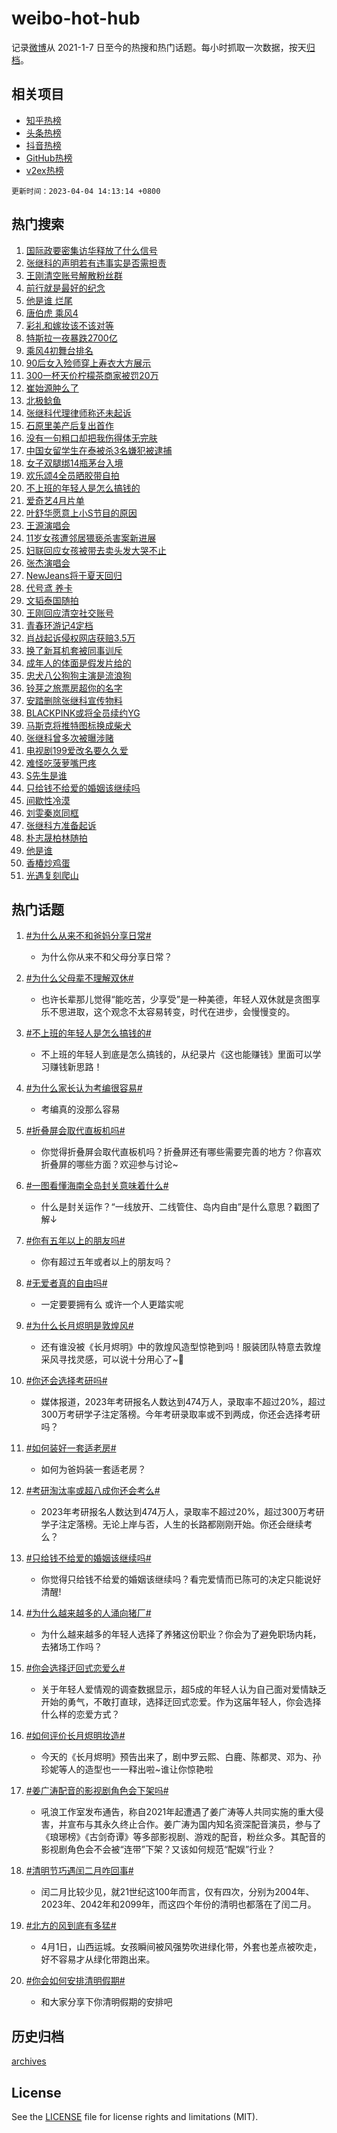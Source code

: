 # weibo-hot-hub

记录[微博](https://www.weibo.com)从 2021-1-7 日至今的热搜和热门话题。每小时抓取一次数据，按天[归档](archives)。

## 相关项目

- [知乎热榜](https://github.com/lonnyzhang423/zhihu-hot-hub)
- [头条热榜](https://github.com/lonnyzhang423/toutiao-hot-hub)
- [抖音热榜](https://github.com/lonnyzhang423/douyin-hot-hub)
- [GitHub热榜](https://github.com/lonnyzhang423/github-hot-hub)
- [v2ex热榜](https://github.com/lonnyzhang423/v2ex-hot-hub)


`更新时间：2023-04-04 14:13:14 +0800`

## 热门搜索

1. [国际政要密集访华释放了什么信号](https://m.weibo.cn/search?containerid=100103type%3D1%26t%3D10%26q%3D%23%E5%9B%BD%E9%99%85%E6%94%BF%E8%A6%81%E5%AF%86%E9%9B%86%E8%AE%BF%E5%8D%8E%E9%87%8A%E6%94%BE%E4%BA%86%E4%BB%80%E4%B9%88%E4%BF%A1%E5%8F%B7%23&stream_entry_id=51&isnewpage=1&extparam=seat%3D1%26cate%3D10103%26stream_entry_id%3D51%26dgr%3D0%26filter_type%3Drealtimehot%26c_type%3D51%26pos%3D0%26display_time%3D1680588792%26pre_seqid%3D168058879238402032226&luicode=10000011&lfid=106003type%253D25%2526t%253D3%2526disable_hot%253D1%2526filter_type%253Drealtimehot)
1. [张继科的声明若有违事实是否需担责](https://m.weibo.cn/search?containerid=100103type%3D1%26t%3D10%26q%3D%23%E5%BC%A0%E7%BB%A7%E7%A7%91%E7%9A%84%E5%A3%B0%E6%98%8E%E8%8B%A5%E6%9C%89%E8%BF%9D%E4%BA%8B%E5%AE%9E%E6%98%AF%E5%90%A6%E9%9C%80%E6%8B%85%E8%B4%A3%23&stream_entry_id=31&isnewpage=1&extparam=seat%3D1%26lcate%3D5001%26flag%3D2%26filter_type%3Drealtimehot%26q%3D%2523%25E5%25BC%25A0%25E7%25BB%25A7%25E7%25A7%2591%25E7%259A%2584%25E5%25A3%25B0%25E6%2598%258E%25E8%258B%25A5%25E6%259C%2589%25E8%25BF%259D%25E4%25BA%258B%25E5%25AE%259E%25E6%2598%25AF%25E5%2590%25A6%25E9%259C%2580%25E6%258B%2585%25E8%25B4%25A3%2523%26stream_entry_id%3D31%26dgr%3D0%26band_rank%3D1%26cate%3D5001%26c_type%3D31%26realpos%3D1%26pos%3D0%26display_time%3D1680588792%26pre_seqid%3D168058879238402032226&luicode=10000011&lfid=106003type%253D25%2526t%253D3%2526disable_hot%253D1%2526filter_type%253Drealtimehot)
1. [王刚清空账号解散粉丝群](https://m.weibo.cn/search?containerid=100103type%3D1%26t%3D10%26q%3D%23%E7%8E%8B%E5%88%9A%E6%B8%85%E7%A9%BA%E8%B4%A6%E5%8F%B7%E8%A7%A3%E6%95%A3%E7%B2%89%E4%B8%9D%E7%BE%A4%23&stream_entry_id=31&isnewpage=1&extparam=seat%3D1%26lcate%3D5001%26flag%3D2%26filter_type%3Drealtimehot%26q%3D%2523%25E7%258E%258B%25E5%2588%259A%25E6%25B8%2585%25E7%25A9%25BA%25E8%25B4%25A6%25E5%258F%25B7%25E8%25A7%25A3%25E6%2595%25A3%25E7%25B2%2589%25E4%25B8%259D%25E7%25BE%25A4%2523%26stream_entry_id%3D31%26dgr%3D0%26band_rank%3D2%26cate%3D5001%26c_type%3D31%26realpos%3D2%26pos%3D1%26display_time%3D1680588792%26pre_seqid%3D168058879238402032226&luicode=10000011&lfid=106003type%253D25%2526t%253D3%2526disable_hot%253D1%2526filter_type%253Drealtimehot)
1. [前行就是最好的纪念](https://m.weibo.cn/search?containerid=100103type%3D1%26t%3D10%26q%3D%23%E5%89%8D%E8%A1%8C%E5%B0%B1%E6%98%AF%E6%9C%80%E5%A5%BD%E7%9A%84%E7%BA%AA%E5%BF%B5%23&stream_entry_id=31&isnewpage=1&extparam=seat%3D1%26lcate%3D5001%26flag%3D0%26filter_type%3Drealtimehot%26q%3D%2523%25E5%2589%258D%25E8%25A1%258C%25E5%25B0%25B1%25E6%2598%25AF%25E6%259C%2580%25E5%25A5%25BD%25E7%259A%2584%25E7%25BA%25AA%25E5%25BF%25B5%2523%26stream_entry_id%3D31%26dgr%3D0%26band_rank%3D3%26cate%3D5001%26c_type%3D31%26realpos%3D3%26pos%3D2%26display_time%3D1680588792%26pre_seqid%3D168058879238402032226&luicode=10000011&lfid=106003type%253D25%2526t%253D3%2526disable_hot%253D1%2526filter_type%253Drealtimehot)
1. [他是谁 烂尾](https://m.weibo.cn/search?containerid=100103type%3D1%26t%3D10%26q%3D%E4%BB%96%E6%98%AF%E8%B0%81+%E7%83%82%E5%B0%BE&stream_entry_id=31&isnewpage=1&extparam=seat%3D1%26lcate%3D5001%26flag%3D2%26filter_type%3Drealtimehot%26q%3D%25E4%25BB%2596%25E6%2598%25AF%25E8%25B0%2581%2520%25E7%2583%2582%25E5%25B0%25BE%26stream_entry_id%3D31%26dgr%3D0%26band_rank%3D4%26cate%3D5001%26c_type%3D31%26realpos%3D4%26pos%3D3%26display_time%3D1680588792%26pre_seqid%3D168058879238402032226&luicode=10000011&lfid=106003type%253D25%2526t%253D3%2526disable_hot%253D1%2526filter_type%253Drealtimehot)
1. [唐伯虎 乘风4](https://m.weibo.cn/search?containerid=100103type%3D1%26t%3D10%26q%3D%E5%94%90%E4%BC%AF%E8%99%8E+%E4%B9%98%E9%A3%8E4&stream_entry_id=31&isnewpage=1&extparam=seat%3D1%26lcate%3D5001%26flag%3D1%26filter_type%3Drealtimehot%26q%3D%25E5%2594%2590%25E4%25BC%25AF%25E8%2599%258E%2520%25E4%25B9%2598%25E9%25A3%258E4%26stream_entry_id%3D31%26dgr%3D0%26band_rank%3D5%26cate%3D5001%26c_type%3D31%26realpos%3D5%26pos%3D4%26display_time%3D1680588792%26pre_seqid%3D168058879238402032226&luicode=10000011&lfid=106003type%253D25%2526t%253D3%2526disable_hot%253D1%2526filter_type%253Drealtimehot)
1. [彩礼和嫁妆该不该对等](https://m.weibo.cn/search?containerid=100103type%3D1%26t%3D10%26q%3D%23%E5%BD%A9%E7%A4%BC%E5%92%8C%E5%AB%81%E5%A6%86%E8%AF%A5%E4%B8%8D%E8%AF%A5%E5%AF%B9%E7%AD%89%23&stream_entry_id=31&isnewpage=1&extparam=seat%3D1%26lcate%3D5001%26flag%3D1%26filter_type%3Drealtimehot%26q%3D%2523%25E5%25BD%25A9%25E7%25A4%25BC%25E5%2592%258C%25E5%25AB%2581%25E5%25A6%2586%25E8%25AF%25A5%25E4%25B8%258D%25E8%25AF%25A5%25E5%25AF%25B9%25E7%25AD%2589%2523%26stream_entry_id%3D31%26dgr%3D0%26band_rank%3D6%26cate%3D5001%26c_type%3D31%26realpos%3D6%26pos%3D5%26display_time%3D1680588792%26pre_seqid%3D168058879238402032226&luicode=10000011&lfid=106003type%253D25%2526t%253D3%2526disable_hot%253D1%2526filter_type%253Drealtimehot)
1. [特斯拉一夜暴跌2700亿](https://m.weibo.cn/search?containerid=100103type%3D1%26t%3D10%26q%3D%23%E7%89%B9%E6%96%AF%E6%8B%89%E4%B8%80%E5%A4%9C%E6%9A%B4%E8%B7%8C2700%E4%BA%BF%23&stream_entry_id=31&isnewpage=1&extparam=seat%3D1%26lcate%3D5001%26flag%3D2%26filter_type%3Drealtimehot%26q%3D%2523%25E7%2589%25B9%25E6%2596%25AF%25E6%258B%2589%25E4%25B8%2580%25E5%25A4%259C%25E6%259A%25B4%25E8%25B7%258C2700%25E4%25BA%25BF%2523%26stream_entry_id%3D31%26dgr%3D0%26band_rank%3D7%26cate%3D5001%26c_type%3D31%26realpos%3D7%26pos%3D6%26display_time%3D1680588792%26pre_seqid%3D168058879238402032226&luicode=10000011&lfid=106003type%253D25%2526t%253D3%2526disable_hot%253D1%2526filter_type%253Drealtimehot)
1. [乘风4初舞台排名](https://m.weibo.cn/search?containerid=100103type%3D1%26t%3D10%26q%3D%E4%B9%98%E9%A3%8E4%E5%88%9D%E8%88%9E%E5%8F%B0%E6%8E%92%E5%90%8D&stream_entry_id=31&isnewpage=1&extparam=seat%3D1%26lcate%3D5001%26flag%3D0%26filter_type%3Drealtimehot%26q%3D%25E4%25B9%2598%25E9%25A3%258E4%25E5%2588%259D%25E8%2588%259E%25E5%258F%25B0%25E6%258E%2592%25E5%2590%258D%26stream_entry_id%3D31%26dgr%3D0%26band_rank%3D8%26cate%3D5001%26c_type%3D31%26realpos%3D8%26pos%3D7%26display_time%3D1680588792%26pre_seqid%3D168058879238402032226&luicode=10000011&lfid=106003type%253D25%2526t%253D3%2526disable_hot%253D1%2526filter_type%253Drealtimehot)
1. [90后女入殓师穿上寿衣大方展示](https://m.weibo.cn/search?containerid=100103type%3D1%26t%3D10%26q%3D%2390%E5%90%8E%E5%A5%B3%E5%85%A5%E6%AE%93%E5%B8%88%E7%A9%BF%E4%B8%8A%E5%AF%BF%E8%A1%A3%E5%A4%A7%E6%96%B9%E5%B1%95%E7%A4%BA%23&stream_entry_id=31&isnewpage=1&extparam=seat%3D1%26lcate%3D5001%26flag%3D0%26filter_type%3Drealtimehot%26q%3D%252390%25E5%2590%258E%25E5%25A5%25B3%25E5%2585%25A5%25E6%25AE%2593%25E5%25B8%2588%25E7%25A9%25BF%25E4%25B8%258A%25E5%25AF%25BF%25E8%25A1%25A3%25E5%25A4%25A7%25E6%2596%25B9%25E5%25B1%2595%25E7%25A4%25BA%2523%26stream_entry_id%3D31%26dgr%3D0%26band_rank%3D9%26cate%3D5001%26c_type%3D31%26realpos%3D9%26pos%3D8%26display_time%3D1680588792%26pre_seqid%3D168058879238402032226&luicode=10000011&lfid=106003type%253D25%2526t%253D3%2526disable_hot%253D1%2526filter_type%253Drealtimehot)
1. [300一杯天价柠檬茶商家被罚20万](https://m.weibo.cn/search?containerid=100103type%3D1%26t%3D10%26q%3D%23300%E4%B8%80%E6%9D%AF%E5%A4%A9%E4%BB%B7%E6%9F%A0%E6%AA%AC%E8%8C%B6%E5%95%86%E5%AE%B6%E8%A2%AB%E7%BD%9A20%E4%B8%87%23&stream_entry_id=31&isnewpage=1&extparam=seat%3D1%26lcate%3D5001%26flag%3D1%26filter_type%3Drealtimehot%26q%3D%2523300%25E4%25B8%2580%25E6%259D%25AF%25E5%25A4%25A9%25E4%25BB%25B7%25E6%259F%25A0%25E6%25AA%25AC%25E8%258C%25B6%25E5%2595%2586%25E5%25AE%25B6%25E8%25A2%25AB%25E7%25BD%259A20%25E4%25B8%2587%2523%26stream_entry_id%3D31%26dgr%3D0%26band_rank%3D10%26cate%3D5001%26c_type%3D31%26realpos%3D10%26pos%3D9%26display_time%3D1680588792%26pre_seqid%3D168058879238402032226&luicode=10000011&lfid=106003type%253D25%2526t%253D3%2526disable_hot%253D1%2526filter_type%253Drealtimehot)
1. [崔始源肿么了](https://m.weibo.cn/search?containerid=100103type%3D1%26t%3D10%26q%3D%23%E5%B4%94%E5%A7%8B%E6%BA%90%E8%82%BF%E4%B9%88%E4%BA%86%23&stream_entry_id=31&isnewpage=1&extparam=seat%3D1%26lcate%3D5001%26flag%3D1%26filter_type%3Drealtimehot%26q%3D%2523%25E5%25B4%2594%25E5%25A7%258B%25E6%25BA%2590%25E8%2582%25BF%25E4%25B9%2588%25E4%25BA%2586%2523%26stream_entry_id%3D31%26dgr%3D0%26band_rank%3D11%26cate%3D5001%26c_type%3D31%26realpos%3D11%26pos%3D10%26display_time%3D1680588792%26pre_seqid%3D168058879238402032226&luicode=10000011&lfid=106003type%253D25%2526t%253D3%2526disable_hot%253D1%2526filter_type%253Drealtimehot)
1. [北极鲶鱼](https://m.weibo.cn/search?containerid=100103type%3D1%26t%3D10%26q%3D%E5%8C%97%E6%9E%81%E9%B2%B6%E9%B1%BC&stream_entry_id=31&isnewpage=1&extparam=seat%3D1%26lcate%3D5001%26flag%3D1%26filter_type%3Drealtimehot%26q%3D%25E5%258C%2597%25E6%259E%2581%25E9%25B2%25B6%25E9%25B1%25BC%26stream_entry_id%3D31%26dgr%3D0%26band_rank%3D12%26cate%3D5001%26c_type%3D31%26realpos%3D12%26pos%3D11%26display_time%3D1680588792%26pre_seqid%3D168058879238402032226&luicode=10000011&lfid=106003type%253D25%2526t%253D3%2526disable_hot%253D1%2526filter_type%253Drealtimehot)
1. [张继科代理律师称还未起诉](https://m.weibo.cn/search?containerid=100103type%3D1%26t%3D10%26q%3D%23%E5%BC%A0%E7%BB%A7%E7%A7%91%E4%BB%A3%E7%90%86%E5%BE%8B%E5%B8%88%E7%A7%B0%E8%BF%98%E6%9C%AA%E8%B5%B7%E8%AF%89%23&stream_entry_id=31&isnewpage=1&extparam=seat%3D1%26lcate%3D5001%26flag%3D1%26filter_type%3Drealtimehot%26q%3D%2523%25E5%25BC%25A0%25E7%25BB%25A7%25E7%25A7%2591%25E4%25BB%25A3%25E7%2590%2586%25E5%25BE%258B%25E5%25B8%2588%25E7%25A7%25B0%25E8%25BF%2598%25E6%259C%25AA%25E8%25B5%25B7%25E8%25AF%2589%2523%26stream_entry_id%3D31%26dgr%3D0%26band_rank%3D13%26cate%3D5001%26c_type%3D31%26realpos%3D13%26pos%3D12%26display_time%3D1680588792%26pre_seqid%3D168058879238402032226&luicode=10000011&lfid=106003type%253D25%2526t%253D3%2526disable_hot%253D1%2526filter_type%253Drealtimehot)
1. [石原里美产后复出首作](https://m.weibo.cn/search?containerid=100103type%3D1%26t%3D10%26q%3D%23%E7%9F%B3%E5%8E%9F%E9%87%8C%E7%BE%8E%E4%BA%A7%E5%90%8E%E5%A4%8D%E5%87%BA%E9%A6%96%E4%BD%9C%23&stream_entry_id=31&isnewpage=1&extparam=seat%3D1%26lcate%3D5001%26flag%3D1%26filter_type%3Drealtimehot%26q%3D%2523%25E7%259F%25B3%25E5%258E%259F%25E9%2587%258C%25E7%25BE%258E%25E4%25BA%25A7%25E5%2590%258E%25E5%25A4%258D%25E5%2587%25BA%25E9%25A6%2596%25E4%25BD%259C%2523%26stream_entry_id%3D31%26dgr%3D0%26band_rank%3D14%26cate%3D5001%26c_type%3D31%26realpos%3D14%26pos%3D13%26display_time%3D1680588792%26pre_seqid%3D168058879238402032226&luicode=10000011&lfid=106003type%253D25%2526t%253D3%2526disable_hot%253D1%2526filter_type%253Drealtimehot)
1. [没有一句粗口却把我伤得体无完肤](https://m.weibo.cn/search?containerid=100103type%3D1%26t%3D10%26q%3D%23%E6%B2%A1%E6%9C%89%E4%B8%80%E5%8F%A5%E7%B2%97%E5%8F%A3%E5%8D%B4%E6%8A%8A%E6%88%91%E4%BC%A4%E5%BE%97%E4%BD%93%E6%97%A0%E5%AE%8C%E8%82%A4%23&stream_entry_id=31&isnewpage=1&extparam=seat%3D1%26lcate%3D5001%26flag%3D1%26filter_type%3Drealtimehot%26q%3D%2523%25E6%25B2%25A1%25E6%259C%2589%25E4%25B8%2580%25E5%258F%25A5%25E7%25B2%2597%25E5%258F%25A3%25E5%258D%25B4%25E6%258A%258A%25E6%2588%2591%25E4%25BC%25A4%25E5%25BE%2597%25E4%25BD%2593%25E6%2597%25A0%25E5%25AE%258C%25E8%2582%25A4%2523%26stream_entry_id%3D31%26dgr%3D0%26band_rank%3D15%26cate%3D5001%26c_type%3D31%26realpos%3D15%26pos%3D14%26display_time%3D1680588792%26pre_seqid%3D168058879238402032226&luicode=10000011&lfid=106003type%253D25%2526t%253D3%2526disable_hot%253D1%2526filter_type%253Drealtimehot)
1. [中国女留学生在泰被杀3名嫌犯被逮捕](https://m.weibo.cn/search?containerid=100103type%3D1%26t%3D10%26q%3D%23%E4%B8%AD%E5%9B%BD%E5%A5%B3%E7%95%99%E5%AD%A6%E7%94%9F%E5%9C%A8%E6%B3%B0%E8%A2%AB%E6%9D%803%E5%90%8D%E5%AB%8C%E7%8A%AF%E8%A2%AB%E9%80%AE%E6%8D%95%23&stream_entry_id=31&isnewpage=1&extparam=seat%3D1%26lcate%3D5001%26flag%3D1%26filter_type%3Drealtimehot%26q%3D%2523%25E4%25B8%25AD%25E5%259B%25BD%25E5%25A5%25B3%25E7%2595%2599%25E5%25AD%25A6%25E7%2594%259F%25E5%259C%25A8%25E6%25B3%25B0%25E8%25A2%25AB%25E6%259D%25803%25E5%2590%258D%25E5%25AB%258C%25E7%258A%25AF%25E8%25A2%25AB%25E9%2580%25AE%25E6%258D%2595%2523%26stream_entry_id%3D31%26dgr%3D0%26band_rank%3D16%26cate%3D5001%26c_type%3D31%26realpos%3D16%26pos%3D15%26display_time%3D1680588792%26pre_seqid%3D168058879238402032226&luicode=10000011&lfid=106003type%253D25%2526t%253D3%2526disable_hot%253D1%2526filter_type%253Drealtimehot)
1. [女子双腿绑14瓶茅台入境](https://m.weibo.cn/search?containerid=100103type%3D1%26t%3D10%26q%3D%23%E5%A5%B3%E5%AD%90%E5%8F%8C%E8%85%BF%E7%BB%9114%E7%93%B6%E8%8C%85%E5%8F%B0%E5%85%A5%E5%A2%83%23&stream_entry_id=31&isnewpage=1&extparam=seat%3D1%26lcate%3D5001%26flag%3D2%26filter_type%3Drealtimehot%26q%3D%2523%25E5%25A5%25B3%25E5%25AD%2590%25E5%258F%258C%25E8%2585%25BF%25E7%25BB%259114%25E7%2593%25B6%25E8%258C%2585%25E5%258F%25B0%25E5%2585%25A5%25E5%25A2%2583%2523%26stream_entry_id%3D31%26dgr%3D0%26band_rank%3D17%26cate%3D5001%26c_type%3D31%26realpos%3D17%26pos%3D16%26display_time%3D1680588792%26pre_seqid%3D168058879238402032226&luicode=10000011&lfid=106003type%253D25%2526t%253D3%2526disable_hot%253D1%2526filter_type%253Drealtimehot)
1. [欢乐颂4全员晒胶带自拍](https://m.weibo.cn/search?containerid=100103type%3D1%26t%3D10%26q%3D%23%E6%AC%A2%E4%B9%90%E9%A2%824%E5%85%A8%E5%91%98%E6%99%92%E8%83%B6%E5%B8%A6%E8%87%AA%E6%8B%8D%23&stream_entry_id=31&isnewpage=1&extparam=seat%3D1%26lcate%3D5001%26flag%3D1%26filter_type%3Drealtimehot%26q%3D%2523%25E6%25AC%25A2%25E4%25B9%2590%25E9%25A2%25824%25E5%2585%25A8%25E5%2591%2598%25E6%2599%2592%25E8%2583%25B6%25E5%25B8%25A6%25E8%2587%25AA%25E6%258B%258D%2523%26stream_entry_id%3D31%26dgr%3D0%26band_rank%3D18%26cate%3D5001%26c_type%3D31%26realpos%3D18%26pos%3D17%26display_time%3D1680588792%26pre_seqid%3D168058879238402032226&luicode=10000011&lfid=106003type%253D25%2526t%253D3%2526disable_hot%253D1%2526filter_type%253Drealtimehot)
1. [不上班的年轻人是怎么搞钱的](https://m.weibo.cn/search?containerid=100103type%3D1%26t%3D10%26q%3D%23%E4%B8%8D%E4%B8%8A%E7%8F%AD%E7%9A%84%E5%B9%B4%E8%BD%BB%E4%BA%BA%E6%98%AF%E6%80%8E%E4%B9%88%E6%90%9E%E9%92%B1%E7%9A%84%23&stream_entry_id=31&isnewpage=1&extparam=seat%3D1%26lcate%3D5001%26flag%3D0%26filter_type%3Drealtimehot%26q%3D%2523%25E4%25B8%258D%25E4%25B8%258A%25E7%258F%25AD%25E7%259A%2584%25E5%25B9%25B4%25E8%25BD%25BB%25E4%25BA%25BA%25E6%2598%25AF%25E6%2580%258E%25E4%25B9%2588%25E6%2590%259E%25E9%2592%25B1%25E7%259A%2584%2523%26stream_entry_id%3D31%26dgr%3D0%26band_rank%3D19%26cate%3D5001%26c_type%3D31%26realpos%3D19%26pos%3D18%26display_time%3D1680588792%26pre_seqid%3D168058879238402032226&luicode=10000011&lfid=106003type%253D25%2526t%253D3%2526disable_hot%253D1%2526filter_type%253Drealtimehot)
1. [爱奇艺4月片单](https://m.weibo.cn/search?containerid=100103type%3D1%26t%3D10%26q%3D%23%E7%88%B1%E5%A5%87%E8%89%BA4%E6%9C%88%E7%89%87%E5%8D%95%23&stream_entry_id=31&isnewpage=1&extparam=seat%3D1%26lcate%3D5001%26flag%3D1%26filter_type%3Drealtimehot%26q%3D%2523%25E7%2588%25B1%25E5%25A5%2587%25E8%2589%25BA4%25E6%259C%2588%25E7%2589%2587%25E5%258D%2595%2523%26stream_entry_id%3D31%26dgr%3D0%26band_rank%3D20%26cate%3D5001%26c_type%3D31%26realpos%3D20%26pos%3D19%26display_time%3D1680588792%26pre_seqid%3D168058879238402032226&luicode=10000011&lfid=106003type%253D25%2526t%253D3%2526disable_hot%253D1%2526filter_type%253Drealtimehot)
1. [叶舒华愿意上小S节目的原因](https://m.weibo.cn/search?containerid=100103type%3D1%26t%3D10%26q%3D%23%E5%8F%B6%E8%88%92%E5%8D%8E%E6%84%BF%E6%84%8F%E4%B8%8A%E5%B0%8FS%E8%8A%82%E7%9B%AE%E7%9A%84%E5%8E%9F%E5%9B%A0%23&stream_entry_id=31&isnewpage=1&extparam=seat%3D1%26lcate%3D5001%26flag%3D1%26filter_type%3Drealtimehot%26q%3D%2523%25E5%258F%25B6%25E8%2588%2592%25E5%258D%258E%25E6%2584%25BF%25E6%2584%258F%25E4%25B8%258A%25E5%25B0%258FS%25E8%258A%2582%25E7%259B%25AE%25E7%259A%2584%25E5%258E%259F%25E5%259B%25A0%2523%26stream_entry_id%3D31%26dgr%3D0%26band_rank%3D21%26cate%3D5001%26c_type%3D31%26realpos%3D21%26pos%3D20%26display_time%3D1680588792%26pre_seqid%3D168058879238402032226&luicode=10000011&lfid=106003type%253D25%2526t%253D3%2526disable_hot%253D1%2526filter_type%253Drealtimehot)
1. [王源演唱会](https://m.weibo.cn/search?containerid=100103type%3D1%26t%3D10%26q%3D%E7%8E%8B%E6%BA%90%E6%BC%94%E5%94%B1%E4%BC%9A&stream_entry_id=31&isnewpage=1&extparam=seat%3D1%26lcate%3D5001%26flag%3D1%26filter_type%3Drealtimehot%26q%3D%25E7%258E%258B%25E6%25BA%2590%25E6%25BC%2594%25E5%2594%25B1%25E4%25BC%259A%26stream_entry_id%3D31%26dgr%3D0%26band_rank%3D22%26cate%3D5001%26c_type%3D31%26realpos%3D22%26pos%3D21%26display_time%3D1680588792%26pre_seqid%3D168058879238402032226&luicode=10000011&lfid=106003type%253D25%2526t%253D3%2526disable_hot%253D1%2526filter_type%253Drealtimehot)
1. [11岁女孩遭邻居猥亵杀害案新进展](https://m.weibo.cn/search?containerid=100103type%3D1%26t%3D10%26q%3D%2311%E5%B2%81%E5%A5%B3%E5%AD%A9%E9%81%AD%E9%82%BB%E5%B1%85%E7%8C%A5%E4%BA%B5%E6%9D%80%E5%AE%B3%E6%A1%88%E6%96%B0%E8%BF%9B%E5%B1%95%23&stream_entry_id=31&isnewpage=1&extparam=seat%3D1%26lcate%3D5001%26flag%3D0%26filter_type%3Drealtimehot%26q%3D%252311%25E5%25B2%2581%25E5%25A5%25B3%25E5%25AD%25A9%25E9%2581%25AD%25E9%2582%25BB%25E5%25B1%2585%25E7%258C%25A5%25E4%25BA%25B5%25E6%259D%2580%25E5%25AE%25B3%25E6%25A1%2588%25E6%2596%25B0%25E8%25BF%259B%25E5%25B1%2595%2523%26stream_entry_id%3D31%26dgr%3D0%26band_rank%3D23%26cate%3D5001%26c_type%3D31%26realpos%3D23%26pos%3D22%26display_time%3D1680588792%26pre_seqid%3D168058879238402032226&luicode=10000011&lfid=106003type%253D25%2526t%253D3%2526disable_hot%253D1%2526filter_type%253Drealtimehot)
1. [妇联回应女孩被带去卖头发大哭不止](https://m.weibo.cn/search?containerid=100103type%3D1%26t%3D10%26q%3D%23%E5%A6%87%E8%81%94%E5%9B%9E%E5%BA%94%E5%A5%B3%E5%AD%A9%E8%A2%AB%E5%B8%A6%E5%8E%BB%E5%8D%96%E5%A4%B4%E5%8F%91%E5%A4%A7%E5%93%AD%E4%B8%8D%E6%AD%A2%23&stream_entry_id=31&isnewpage=1&extparam=seat%3D1%26lcate%3D5001%26flag%3D0%26filter_type%3Drealtimehot%26q%3D%2523%25E5%25A6%2587%25E8%2581%2594%25E5%259B%259E%25E5%25BA%2594%25E5%25A5%25B3%25E5%25AD%25A9%25E8%25A2%25AB%25E5%25B8%25A6%25E5%258E%25BB%25E5%258D%2596%25E5%25A4%25B4%25E5%258F%2591%25E5%25A4%25A7%25E5%2593%25AD%25E4%25B8%258D%25E6%25AD%25A2%2523%26stream_entry_id%3D31%26dgr%3D0%26band_rank%3D24%26cate%3D5001%26c_type%3D31%26realpos%3D24%26pos%3D23%26display_time%3D1680588792%26pre_seqid%3D168058879238402032226&luicode=10000011&lfid=106003type%253D25%2526t%253D3%2526disable_hot%253D1%2526filter_type%253Drealtimehot)
1. [张杰演唱会](https://m.weibo.cn/search?containerid=100103type%3D1%26t%3D10%26q%3D%23%E5%BC%A0%E6%9D%B0%E6%BC%94%E5%94%B1%E4%BC%9A%23&stream_entry_id=31&isnewpage=1&extparam=seat%3D1%26lcate%3D5001%26flag%3D1%26filter_type%3Drealtimehot%26q%3D%2523%25E5%25BC%25A0%25E6%259D%25B0%25E6%25BC%2594%25E5%2594%25B1%25E4%25BC%259A%2523%26stream_entry_id%3D31%26dgr%3D0%26band_rank%3D25%26cate%3D5001%26c_type%3D31%26realpos%3D25%26pos%3D24%26display_time%3D1680588792%26pre_seqid%3D168058879238402032226&luicode=10000011&lfid=106003type%253D25%2526t%253D3%2526disable_hot%253D1%2526filter_type%253Drealtimehot)
1. [NewJeans将于夏天回归](https://m.weibo.cn/search?containerid=100103type%3D1%26t%3D10%26q%3D%23NewJeans%E5%B0%86%E4%BA%8E%E5%A4%8F%E5%A4%A9%E5%9B%9E%E5%BD%92%23&stream_entry_id=31&isnewpage=1&extparam=seat%3D1%26lcate%3D5001%26flag%3D1%26filter_type%3Drealtimehot%26q%3D%2523NewJeans%25E5%25B0%2586%25E4%25BA%258E%25E5%25A4%258F%25E5%25A4%25A9%25E5%259B%259E%25E5%25BD%2592%2523%26stream_entry_id%3D31%26dgr%3D0%26band_rank%3D26%26cate%3D5001%26c_type%3D31%26realpos%3D26%26pos%3D25%26display_time%3D1680588792%26pre_seqid%3D168058879238402032226&luicode=10000011&lfid=106003type%253D25%2526t%253D3%2526disable_hot%253D1%2526filter_type%253Drealtimehot)
1. [代号鸢 养卡](https://m.weibo.cn/search?containerid=100103type%3D1%26t%3D10%26q%3D%E4%BB%A3%E5%8F%B7%E9%B8%A2+%E5%85%BB%E5%8D%A1&stream_entry_id=31&isnewpage=1&extparam=seat%3D1%26lcate%3D5001%26flag%3D0%26filter_type%3Drealtimehot%26q%3D%25E4%25BB%25A3%25E5%258F%25B7%25E9%25B8%25A2%2520%25E5%2585%25BB%25E5%258D%25A1%26stream_entry_id%3D31%26dgr%3D0%26band_rank%3D27%26cate%3D5001%26c_type%3D31%26realpos%3D27%26pos%3D26%26display_time%3D1680588792%26pre_seqid%3D168058879238402032226&luicode=10000011&lfid=106003type%253D25%2526t%253D3%2526disable_hot%253D1%2526filter_type%253Drealtimehot)
1. [文韬泰国随拍](https://m.weibo.cn/search?containerid=100103type%3D1%26t%3D10%26q%3D%23%E6%96%87%E9%9F%AC%E6%B3%B0%E5%9B%BD%E9%9A%8F%E6%8B%8D%23&stream_entry_id=31&isnewpage=1&extparam=seat%3D1%26lcate%3D5001%26flag%3D1%26filter_type%3Drealtimehot%26q%3D%2523%25E6%2596%2587%25E9%259F%25AC%25E6%25B3%25B0%25E5%259B%25BD%25E9%259A%258F%25E6%258B%258D%2523%26stream_entry_id%3D31%26dgr%3D0%26band_rank%3D28%26cate%3D5001%26c_type%3D31%26realpos%3D28%26pos%3D27%26display_time%3D1680588792%26pre_seqid%3D168058879238402032226&luicode=10000011&lfid=106003type%253D25%2526t%253D3%2526disable_hot%253D1%2526filter_type%253Drealtimehot)
1. [王刚回应清空社交账号](https://m.weibo.cn/search?containerid=100103type%3D1%26t%3D10%26q%3D%23%E7%8E%8B%E5%88%9A%E5%9B%9E%E5%BA%94%E6%B8%85%E7%A9%BA%E7%A4%BE%E4%BA%A4%E8%B4%A6%E5%8F%B7%23&stream_entry_id=31&isnewpage=1&extparam=seat%3D1%26lcate%3D5001%26flag%3D0%26filter_type%3Drealtimehot%26q%3D%2523%25E7%258E%258B%25E5%2588%259A%25E5%259B%259E%25E5%25BA%2594%25E6%25B8%2585%25E7%25A9%25BA%25E7%25A4%25BE%25E4%25BA%25A4%25E8%25B4%25A6%25E5%258F%25B7%2523%26stream_entry_id%3D31%26dgr%3D0%26band_rank%3D29%26cate%3D5001%26c_type%3D31%26realpos%3D29%26pos%3D28%26display_time%3D1680588792%26pre_seqid%3D168058879238402032226&luicode=10000011&lfid=106003type%253D25%2526t%253D3%2526disable_hot%253D1%2526filter_type%253Drealtimehot)
1. [青春环游记4定档](https://m.weibo.cn/search?containerid=100103type%3D1%26t%3D10%26q%3D%23%E9%9D%92%E6%98%A5%E7%8E%AF%E6%B8%B8%E8%AE%B04%E5%AE%9A%E6%A1%A3%23&stream_entry_id=31&isnewpage=1&extparam=seat%3D1%26lcate%3D5001%26flag%3D0%26filter_type%3Drealtimehot%26q%3D%2523%25E9%259D%2592%25E6%2598%25A5%25E7%258E%25AF%25E6%25B8%25B8%25E8%25AE%25B04%25E5%25AE%259A%25E6%25A1%25A3%2523%26stream_entry_id%3D31%26dgr%3D0%26band_rank%3D30%26cate%3D5001%26c_type%3D31%26realpos%3D30%26pos%3D29%26display_time%3D1680588792%26pre_seqid%3D168058879238402032226&luicode=10000011&lfid=106003type%253D25%2526t%253D3%2526disable_hot%253D1%2526filter_type%253Drealtimehot)
1. [肖战起诉侵权网店获赔3.5万](https://m.weibo.cn/search?containerid=100103type%3D1%26t%3D10%26q%3D%23%E8%82%96%E6%88%98%E8%B5%B7%E8%AF%89%E4%BE%B5%E6%9D%83%E7%BD%91%E5%BA%97%E8%8E%B7%E8%B5%943.5%E4%B8%87%23&stream_entry_id=31&isnewpage=1&extparam=seat%3D1%26lcate%3D5001%26flag%3D0%26filter_type%3Drealtimehot%26q%3D%2523%25E8%2582%2596%25E6%2588%2598%25E8%25B5%25B7%25E8%25AF%2589%25E4%25BE%25B5%25E6%259D%2583%25E7%25BD%2591%25E5%25BA%2597%25E8%258E%25B7%25E8%25B5%25943.5%25E4%25B8%2587%2523%26stream_entry_id%3D31%26dgr%3D0%26band_rank%3D31%26cate%3D5001%26c_type%3D31%26realpos%3D31%26pos%3D30%26display_time%3D1680588792%26pre_seqid%3D168058879238402032226&luicode=10000011&lfid=106003type%253D25%2526t%253D3%2526disable_hot%253D1%2526filter_type%253Drealtimehot)
1. [换了新耳机套被同事训斥](https://m.weibo.cn/search?containerid=100103type%3D1%26t%3D10%26q%3D%23%E6%8D%A2%E4%BA%86%E6%96%B0%E8%80%B3%E6%9C%BA%E5%A5%97%E8%A2%AB%E5%90%8C%E4%BA%8B%E8%AE%AD%E6%96%A5%23&stream_entry_id=31&isnewpage=1&extparam=seat%3D1%26lcate%3D5001%26flag%3D0%26filter_type%3Drealtimehot%26q%3D%2523%25E6%258D%25A2%25E4%25BA%2586%25E6%2596%25B0%25E8%2580%25B3%25E6%259C%25BA%25E5%25A5%2597%25E8%25A2%25AB%25E5%2590%258C%25E4%25BA%258B%25E8%25AE%25AD%25E6%2596%25A5%2523%26stream_entry_id%3D31%26dgr%3D0%26band_rank%3D32%26cate%3D5001%26c_type%3D31%26realpos%3D32%26pos%3D31%26display_time%3D1680588792%26pre_seqid%3D168058879238402032226&luicode=10000011&lfid=106003type%253D25%2526t%253D3%2526disable_hot%253D1%2526filter_type%253Drealtimehot)
1. [成年人的体面是假发片给的](https://m.weibo.cn/search?containerid=100103type%3D1%26t%3D10%26q%3D%23%E6%88%90%E5%B9%B4%E4%BA%BA%E7%9A%84%E4%BD%93%E9%9D%A2%E6%98%AF%E5%81%87%E5%8F%91%E7%89%87%E7%BB%99%E7%9A%84%23&stream_entry_id=31&isnewpage=1&extparam=seat%3D1%26lcate%3D5001%26flag%3D1%26filter_type%3Drealtimehot%26q%3D%2523%25E6%2588%2590%25E5%25B9%25B4%25E4%25BA%25BA%25E7%259A%2584%25E4%25BD%2593%25E9%259D%25A2%25E6%2598%25AF%25E5%2581%2587%25E5%258F%2591%25E7%2589%2587%25E7%25BB%2599%25E7%259A%2584%2523%26stream_entry_id%3D31%26dgr%3D0%26band_rank%3D33%26cate%3D5001%26c_type%3D31%26realpos%3D33%26pos%3D32%26display_time%3D1680588792%26pre_seqid%3D168058879238402032226&luicode=10000011&lfid=106003type%253D25%2526t%253D3%2526disable_hot%253D1%2526filter_type%253Drealtimehot)
1. [忠犬八公狗狗主演是流浪狗](https://m.weibo.cn/search?containerid=100103type%3D1%26t%3D10%26q%3D%23%E5%BF%A0%E7%8A%AC%E5%85%AB%E5%85%AC%E7%8B%97%E7%8B%97%E4%B8%BB%E6%BC%94%E6%98%AF%E6%B5%81%E6%B5%AA%E7%8B%97%23&stream_entry_id=31&isnewpage=1&extparam=seat%3D1%26lcate%3D5001%26flag%3D1%26filter_type%3Drealtimehot%26q%3D%2523%25E5%25BF%25A0%25E7%258A%25AC%25E5%2585%25AB%25E5%2585%25AC%25E7%258B%2597%25E7%258B%2597%25E4%25B8%25BB%25E6%25BC%2594%25E6%2598%25AF%25E6%25B5%2581%25E6%25B5%25AA%25E7%258B%2597%2523%26stream_entry_id%3D31%26dgr%3D0%26band_rank%3D34%26cate%3D5001%26c_type%3D31%26realpos%3D34%26pos%3D33%26display_time%3D1680588792%26pre_seqid%3D168058879238402032226&luicode=10000011&lfid=106003type%253D25%2526t%253D3%2526disable_hot%253D1%2526filter_type%253Drealtimehot)
1. [铃芽之旅票房超你的名字](https://m.weibo.cn/search?containerid=100103type%3D1%26t%3D10%26q%3D%23%E9%93%83%E8%8A%BD%E4%B9%8B%E6%97%85%E7%A5%A8%E6%88%BF%E8%B6%85%E4%BD%A0%E7%9A%84%E5%90%8D%E5%AD%97%23&stream_entry_id=31&isnewpage=1&extparam=seat%3D1%26lcate%3D5001%26flag%3D0%26filter_type%3Drealtimehot%26q%3D%2523%25E9%2593%2583%25E8%258A%25BD%25E4%25B9%258B%25E6%2597%2585%25E7%25A5%25A8%25E6%2588%25BF%25E8%25B6%2585%25E4%25BD%25A0%25E7%259A%2584%25E5%2590%258D%25E5%25AD%2597%2523%26stream_entry_id%3D31%26dgr%3D0%26band_rank%3D35%26cate%3D5001%26c_type%3D31%26realpos%3D35%26pos%3D34%26display_time%3D1680588792%26pre_seqid%3D168058879238402032226&luicode=10000011&lfid=106003type%253D25%2526t%253D3%2526disable_hot%253D1%2526filter_type%253Drealtimehot)
1. [安踏删除张继科宣传物料](https://m.weibo.cn/search?containerid=100103type%3D1%26t%3D10%26q%3D%23%E5%AE%89%E8%B8%8F%E5%88%A0%E9%99%A4%E5%BC%A0%E7%BB%A7%E7%A7%91%E5%AE%A3%E4%BC%A0%E7%89%A9%E6%96%99%23&stream_entry_id=31&isnewpage=1&extparam=seat%3D1%26lcate%3D5001%26flag%3D0%26filter_type%3Drealtimehot%26q%3D%2523%25E5%25AE%2589%25E8%25B8%258F%25E5%2588%25A0%25E9%2599%25A4%25E5%25BC%25A0%25E7%25BB%25A7%25E7%25A7%2591%25E5%25AE%25A3%25E4%25BC%25A0%25E7%2589%25A9%25E6%2596%2599%2523%26stream_entry_id%3D31%26dgr%3D0%26band_rank%3D36%26cate%3D5001%26c_type%3D31%26realpos%3D36%26pos%3D35%26display_time%3D1680588792%26pre_seqid%3D168058879238402032226&luicode=10000011&lfid=106003type%253D25%2526t%253D3%2526disable_hot%253D1%2526filter_type%253Drealtimehot)
1. [BLACKPINK或将全员续约YG](https://m.weibo.cn/search?containerid=100103type%3D1%26t%3D10%26q%3D%23BLACKPINK%E6%88%96%E5%B0%86%E5%85%A8%E5%91%98%E7%BB%AD%E7%BA%A6YG%23&stream_entry_id=31&isnewpage=1&extparam=seat%3D1%26lcate%3D5001%26flag%3D0%26filter_type%3Drealtimehot%26q%3D%2523BLACKPINK%25E6%2588%2596%25E5%25B0%2586%25E5%2585%25A8%25E5%2591%2598%25E7%25BB%25AD%25E7%25BA%25A6YG%2523%26stream_entry_id%3D31%26dgr%3D0%26band_rank%3D37%26cate%3D5001%26c_type%3D31%26realpos%3D37%26pos%3D36%26display_time%3D1680588792%26pre_seqid%3D168058879238402032226&luicode=10000011&lfid=106003type%253D25%2526t%253D3%2526disable_hot%253D1%2526filter_type%253Drealtimehot)
1. [马斯克将推特图标换成柴犬](https://m.weibo.cn/search?containerid=100103type%3D1%26t%3D10%26q%3D%23%E9%A9%AC%E6%96%AF%E5%85%8B%E5%B0%86%E6%8E%A8%E7%89%B9%E5%9B%BE%E6%A0%87%E6%8D%A2%E6%88%90%E6%9F%B4%E7%8A%AC%23&stream_entry_id=31&isnewpage=1&extparam=seat%3D1%26lcate%3D5001%26flag%3D0%26filter_type%3Drealtimehot%26q%3D%2523%25E9%25A9%25AC%25E6%2596%25AF%25E5%2585%258B%25E5%25B0%2586%25E6%258E%25A8%25E7%2589%25B9%25E5%259B%25BE%25E6%25A0%2587%25E6%258D%25A2%25E6%2588%2590%25E6%259F%25B4%25E7%258A%25AC%2523%26stream_entry_id%3D31%26dgr%3D0%26band_rank%3D38%26cate%3D5001%26c_type%3D31%26realpos%3D38%26pos%3D37%26display_time%3D1680588792%26pre_seqid%3D168058879238402032226&luicode=10000011&lfid=106003type%253D25%2526t%253D3%2526disable_hot%253D1%2526filter_type%253Drealtimehot)
1. [张继科曾多次被曝涉赌](https://m.weibo.cn/search?containerid=100103type%3D1%26t%3D10%26q%3D%23%E5%BC%A0%E7%BB%A7%E7%A7%91%E6%9B%BE%E5%A4%9A%E6%AC%A1%E8%A2%AB%E6%9B%9D%E6%B6%89%E8%B5%8C%23&stream_entry_id=31&isnewpage=1&extparam=seat%3D1%26lcate%3D5001%26flag%3D0%26filter_type%3Drealtimehot%26q%3D%2523%25E5%25BC%25A0%25E7%25BB%25A7%25E7%25A7%2591%25E6%259B%25BE%25E5%25A4%259A%25E6%25AC%25A1%25E8%25A2%25AB%25E6%259B%259D%25E6%25B6%2589%25E8%25B5%258C%2523%26stream_entry_id%3D31%26dgr%3D0%26band_rank%3D39%26cate%3D5001%26c_type%3D31%26realpos%3D39%26pos%3D38%26display_time%3D1680588792%26pre_seqid%3D168058879238402032226&luicode=10000011&lfid=106003type%253D25%2526t%253D3%2526disable_hot%253D1%2526filter_type%253Drealtimehot)
1. [电视剧199爱改名要久久爱](https://m.weibo.cn/search?containerid=100103type%3D1%26t%3D10%26q%3D%23%E7%94%B5%E8%A7%86%E5%89%A7199%E7%88%B1%E6%94%B9%E5%90%8D%E8%A6%81%E4%B9%85%E4%B9%85%E7%88%B1%23&stream_entry_id=31&isnewpage=1&extparam=seat%3D1%26lcate%3D5001%26flag%3D0%26filter_type%3Drealtimehot%26q%3D%2523%25E7%2594%25B5%25E8%25A7%2586%25E5%2589%25A7199%25E7%2588%25B1%25E6%2594%25B9%25E5%2590%258D%25E8%25A6%2581%25E4%25B9%2585%25E4%25B9%2585%25E7%2588%25B1%2523%26stream_entry_id%3D31%26dgr%3D0%26band_rank%3D40%26cate%3D5001%26c_type%3D31%26realpos%3D40%26pos%3D39%26display_time%3D1680588792%26pre_seqid%3D168058879238402032226&luicode=10000011&lfid=106003type%253D25%2526t%253D3%2526disable_hot%253D1%2526filter_type%253Drealtimehot)
1. [难怪吃菠萝嘴巴疼](https://m.weibo.cn/search?containerid=100103type%3D1%26t%3D10%26q%3D%23%E9%9A%BE%E6%80%AA%E5%90%83%E8%8F%A0%E8%90%9D%E5%98%B4%E5%B7%B4%E7%96%BC%23&stream_entry_id=31&isnewpage=1&extparam=seat%3D1%26lcate%3D5001%26flag%3D0%26filter_type%3Drealtimehot%26q%3D%2523%25E9%259A%25BE%25E6%2580%25AA%25E5%2590%2583%25E8%258F%25A0%25E8%2590%259D%25E5%2598%25B4%25E5%25B7%25B4%25E7%2596%25BC%2523%26stream_entry_id%3D31%26dgr%3D0%26band_rank%3D41%26cate%3D5001%26c_type%3D31%26realpos%3D41%26pos%3D40%26display_time%3D1680588792%26pre_seqid%3D168058879238402032226&luicode=10000011&lfid=106003type%253D25%2526t%253D3%2526disable_hot%253D1%2526filter_type%253Drealtimehot)
1. [S先生是谁](https://m.weibo.cn/search?containerid=100103type%3D1%26t%3D10%26q%3DS%E5%85%88%E7%94%9F%E6%98%AF%E8%B0%81&stream_entry_id=31&isnewpage=1&extparam=seat%3D1%26lcate%3D5001%26flag%3D0%26filter_type%3Drealtimehot%26q%3DS%25E5%2585%2588%25E7%2594%259F%25E6%2598%25AF%25E8%25B0%2581%26stream_entry_id%3D31%26dgr%3D0%26band_rank%3D42%26cate%3D5001%26c_type%3D31%26realpos%3D42%26pos%3D41%26display_time%3D1680588792%26pre_seqid%3D168058879238402032226&luicode=10000011&lfid=106003type%253D25%2526t%253D3%2526disable_hot%253D1%2526filter_type%253Drealtimehot)
1. [只给钱不给爱的婚姻该继续吗](https://m.weibo.cn/search?containerid=100103type%3D1%26t%3D10%26q%3D%23%E5%8F%AA%E7%BB%99%E9%92%B1%E4%B8%8D%E7%BB%99%E7%88%B1%E7%9A%84%E5%A9%9A%E5%A7%BB%E8%AF%A5%E7%BB%A7%E7%BB%AD%E5%90%97%23&stream_entry_id=31&isnewpage=1&extparam=seat%3D1%26lcate%3D5001%26flag%3D0%26filter_type%3Drealtimehot%26q%3D%2523%25E5%258F%25AA%25E7%25BB%2599%25E9%2592%25B1%25E4%25B8%258D%25E7%25BB%2599%25E7%2588%25B1%25E7%259A%2584%25E5%25A9%259A%25E5%25A7%25BB%25E8%25AF%25A5%25E7%25BB%25A7%25E7%25BB%25AD%25E5%2590%2597%2523%26stream_entry_id%3D31%26dgr%3D0%26band_rank%3D43%26cate%3D5001%26c_type%3D31%26realpos%3D43%26pos%3D42%26display_time%3D1680588792%26pre_seqid%3D168058879238402032226&luicode=10000011&lfid=106003type%253D25%2526t%253D3%2526disable_hot%253D1%2526filter_type%253Drealtimehot)
1. [间歇性冷漠](https://m.weibo.cn/search?containerid=100103type%3D1%26t%3D10%26q%3D%E9%97%B4%E6%AD%87%E6%80%A7%E5%86%B7%E6%BC%A0&stream_entry_id=31&isnewpage=1&extparam=seat%3D1%26lcate%3D5001%26flag%3D1%26filter_type%3Drealtimehot%26q%3D%25E9%2597%25B4%25E6%25AD%2587%25E6%2580%25A7%25E5%2586%25B7%25E6%25BC%25A0%26stream_entry_id%3D31%26dgr%3D0%26band_rank%3D44%26cate%3D5001%26c_type%3D31%26realpos%3D44%26pos%3D43%26display_time%3D1680588792%26pre_seqid%3D168058879238402032226&luicode=10000011&lfid=106003type%253D25%2526t%253D3%2526disable_hot%253D1%2526filter_type%253Drealtimehot)
1. [刘雯秦岚同框](https://m.weibo.cn/search?containerid=100103type%3D1%26t%3D10%26q%3D%23%E5%88%98%E9%9B%AF%E7%A7%A6%E5%B2%9A%E5%90%8C%E6%A1%86%23&stream_entry_id=31&isnewpage=1&extparam=seat%3D1%26lcate%3D5001%26flag%3D0%26filter_type%3Drealtimehot%26q%3D%2523%25E5%2588%2598%25E9%259B%25AF%25E7%25A7%25A6%25E5%25B2%259A%25E5%2590%258C%25E6%25A1%2586%2523%26stream_entry_id%3D31%26dgr%3D0%26band_rank%3D45%26cate%3D5001%26c_type%3D31%26realpos%3D45%26pos%3D44%26display_time%3D1680588792%26pre_seqid%3D168058879238402032226&luicode=10000011&lfid=106003type%253D25%2526t%253D3%2526disable_hot%253D1%2526filter_type%253Drealtimehot)
1. [张继科方准备起诉](https://m.weibo.cn/search?containerid=100103type%3D1%26t%3D10%26q%3D%23%E5%BC%A0%E7%BB%A7%E7%A7%91%E6%96%B9%E5%87%86%E5%A4%87%E8%B5%B7%E8%AF%89%23&stream_entry_id=31&isnewpage=1&extparam=seat%3D1%26lcate%3D5001%26flag%3D0%26filter_type%3Drealtimehot%26q%3D%2523%25E5%25BC%25A0%25E7%25BB%25A7%25E7%25A7%2591%25E6%2596%25B9%25E5%2587%2586%25E5%25A4%2587%25E8%25B5%25B7%25E8%25AF%2589%2523%26stream_entry_id%3D31%26dgr%3D0%26band_rank%3D46%26cate%3D5001%26c_type%3D31%26realpos%3D46%26pos%3D45%26display_time%3D1680588792%26pre_seqid%3D168058879238402032226&luicode=10000011&lfid=106003type%253D25%2526t%253D3%2526disable_hot%253D1%2526filter_type%253Drealtimehot)
1. [朴志晟柏林随拍](https://m.weibo.cn/search?containerid=100103type%3D1%26t%3D10%26q%3D%23%E6%9C%B4%E5%BF%97%E6%99%9F%E6%9F%8F%E6%9E%97%E9%9A%8F%E6%8B%8D%23&stream_entry_id=31&isnewpage=1&extparam=seat%3D1%26lcate%3D5001%26flag%3D1%26filter_type%3Drealtimehot%26q%3D%2523%25E6%259C%25B4%25E5%25BF%2597%25E6%2599%259F%25E6%259F%258F%25E6%259E%2597%25E9%259A%258F%25E6%258B%258D%2523%26stream_entry_id%3D31%26dgr%3D0%26band_rank%3D47%26cate%3D5001%26c_type%3D31%26realpos%3D47%26pos%3D46%26display_time%3D1680588792%26pre_seqid%3D168058879238402032226&luicode=10000011&lfid=106003type%253D25%2526t%253D3%2526disable_hot%253D1%2526filter_type%253Drealtimehot)
1. [他是谁](https://m.weibo.cn/search?containerid=100103type%3D1%26t%3D10%26q%3D%E4%BB%96%E6%98%AF%E8%B0%81&stream_entry_id=31&isnewpage=1&extparam=seat%3D1%26lcate%3D5001%26flag%3D1%26filter_type%3Drealtimehot%26q%3D%25E4%25BB%2596%25E6%2598%25AF%25E8%25B0%2581%26stream_entry_id%3D31%26dgr%3D0%26band_rank%3D48%26cate%3D5001%26c_type%3D31%26realpos%3D48%26pos%3D47%26display_time%3D1680588792%26pre_seqid%3D168058879238402032226&luicode=10000011&lfid=106003type%253D25%2526t%253D3%2526disable_hot%253D1%2526filter_type%253Drealtimehot)
1. [香椿炒鸡蛋](https://m.weibo.cn/search?containerid=100103type%3D1%26t%3D10%26q%3D%E9%A6%99%E6%A4%BF%E7%82%92%E9%B8%A1%E8%9B%8B&stream_entry_id=31&isnewpage=1&extparam=seat%3D1%26lcate%3D5001%26flag%3D0%26filter_type%3Drealtimehot%26q%3D%25E9%25A6%2599%25E6%25A4%25BF%25E7%2582%2592%25E9%25B8%25A1%25E8%259B%258B%26stream_entry_id%3D31%26dgr%3D0%26band_rank%3D49%26cate%3D5001%26c_type%3D31%26realpos%3D49%26pos%3D48%26display_time%3D1680588792%26pre_seqid%3D168058879238402032226&luicode=10000011&lfid=106003type%253D25%2526t%253D3%2526disable_hot%253D1%2526filter_type%253Drealtimehot)
1. [光遇复刻爬山](https://m.weibo.cn/search?containerid=100103type%3D1%26t%3D10%26q%3D%23%E5%85%89%E9%81%87%E5%A4%8D%E5%88%BB%E7%88%AC%E5%B1%B1%23&stream_entry_id=31&isnewpage=1&extparam=seat%3D1%26lcate%3D5001%26flag%3D1%26filter_type%3Drealtimehot%26q%3D%2523%25E5%2585%2589%25E9%2581%2587%25E5%25A4%258D%25E5%2588%25BB%25E7%2588%25AC%25E5%25B1%25B1%2523%26stream_entry_id%3D31%26dgr%3D0%26band_rank%3D50%26cate%3D5001%26c_type%3D31%26realpos%3D50%26pos%3D49%26display_time%3D1680588792%26pre_seqid%3D168058879238402032226&luicode=10000011&lfid=106003type%253D25%2526t%253D3%2526disable_hot%253D1%2526filter_type%253Drealtimehot)

## 热门话题

1. [#为什么从来不和爸妈分享日常#](https://m.weibo.cn/search?containerid=231522type%3D1%26t%3D10%26q%3D%23%E4%B8%BA%E4%BB%80%E4%B9%88%E4%BB%8E%E6%9D%A5%E4%B8%8D%E5%92%8C%E7%88%B8%E5%A6%88%E5%88%86%E4%BA%AB%E6%97%A5%E5%B8%B8%23&stream_entry_id=128&isnewpage=1&extparam=seat%3D1%26lcate%3D5004%26dgr%3D0%26c_type%3D128%26unitid%3D1680524242922%26cate%3D5004%26pos%3D1-0-0%26display_time%3D1680588794%26pre_seqid%3D168058879465403370139&luicode=10000011&lfid=231648_-_4)
    - 为什么你从来不和父母分享日常？

1. [#为什么父母辈不理解双休#](https://m.weibo.cn/search?containerid=231522type%3D1%26t%3D10%26q%3D%23%E4%B8%BA%E4%BB%80%E4%B9%88%E7%88%B6%E6%AF%8D%E8%BE%88%E4%B8%8D%E7%90%86%E8%A7%A3%E5%8F%8C%E4%BC%91%23&stream_entry_id=128&isnewpage=1&extparam=seat%3D1%26lcate%3D5004%26dgr%3D0%26c_type%3D128%26unitid%3D1680514305887%26cate%3D5004%26pos%3D1-0-1%26display_time%3D1680588794%26pre_seqid%3D168058879465403370139&luicode=10000011&lfid=231648_-_4)
    - 也许长辈那儿觉得“能吃苦，少享受”是一种美德，年轻人双休就是贪图享乐不思进取，这个观念不太容易转变，时代在进步，会慢慢变的。

1. [#不上班的年轻人是怎么搞钱的#](https://m.weibo.cn/search?containerid=231522type%3D1%26t%3D10%26q%3D%23%E4%B8%8D%E4%B8%8A%E7%8F%AD%E7%9A%84%E5%B9%B4%E8%BD%BB%E4%BA%BA%E6%98%AF%E6%80%8E%E4%B9%88%E6%90%9E%E9%92%B1%E7%9A%84%23&stream_entry_id=128&isnewpage=1&extparam=seat%3D1%26lcate%3D5004%26dgr%3D0%26c_type%3D128%26unitid%3D1680572257437%26cate%3D5004%26pos%3D1-0-2%26display_time%3D1680588794%26pre_seqid%3D168058879465403370139&luicode=10000011&lfid=231648_-_4)
    - 不上班的年轻人到底是怎么搞钱的，从纪录片《这也能赚钱》里面可以学习赚钱新思路！

1. [#为什么家长认为考编很容易#](https://m.weibo.cn/search?containerid=231522type%3D1%26t%3D10%26q%3D%23%E4%B8%BA%E4%BB%80%E4%B9%88%E5%AE%B6%E9%95%BF%E8%AE%A4%E4%B8%BA%E8%80%83%E7%BC%96%E5%BE%88%E5%AE%B9%E6%98%93%23&stream_entry_id=128&isnewpage=1&extparam=seat%3D1%26lcate%3D5004%26dgr%3D0%26c_type%3D128%26unitid%3D1680495086518%26cate%3D5004%26pos%3D1-0-3%26display_time%3D1680588794%26pre_seqid%3D168058879465403370139&luicode=10000011&lfid=231648_-_4)
    - 考编真的没那么容易

1. [#折叠屏会取代直板机吗#](https://m.weibo.cn/search?containerid=231522type%3D1%26t%3D10%26q%3D%23%E6%8A%98%E5%8F%A0%E5%B1%8F%E4%BC%9A%E5%8F%96%E4%BB%A3%E7%9B%B4%E6%9D%BF%E6%9C%BA%E5%90%97%23&stream_entry_id=128&isnewpage=1&extparam=seat%3D1%26lcate%3D5004%26dgr%3D0%26c_type%3D128%26unitid%3D1680495987155%26cate%3D5004%26pos%3D1-0-4%26display_time%3D1680588794%26pre_seqid%3D168058879465403370139&luicode=10000011&lfid=231648_-_4)
    - 你觉得折叠屏会取代直板机吗？折叠屏还有哪些需要完善的地方？你喜欢折叠屏的哪些方面？欢迎参与讨论~

1. [#一图看懂海南全岛封关意味着什么#](https://m.weibo.cn/search?containerid=231522type%3D1%26t%3D10%26q%3D%23%E4%B8%80%E5%9B%BE%E7%9C%8B%E6%87%82%E6%B5%B7%E5%8D%97%E5%85%A8%E5%B2%9B%E5%B0%81%E5%85%B3%E6%84%8F%E5%91%B3%E7%9D%80%E4%BB%80%E4%B9%88%23&stream_entry_id=128&isnewpage=1&extparam=seat%3D1%26lcate%3D5004%26dgr%3D0%26c_type%3D128%26unitid%3D1680502297558%26cate%3D5004%26pos%3D1-0-5%26display_time%3D1680588794%26pre_seqid%3D168058879465403370139&luicode=10000011&lfid=231648_-_4)
    - 什么是封关运作？“一线放开、二线管住、岛内自由”是什么意思？戳图了解↓

1. [#你有五年以上的朋友吗#](https://m.weibo.cn/search?containerid=231522type%3D1%26t%3D10%26q%3D%23%E4%BD%A0%E6%9C%89%E4%BA%94%E5%B9%B4%E4%BB%A5%E4%B8%8A%E7%9A%84%E6%9C%8B%E5%8F%8B%E5%90%97%23&stream_entry_id=128&isnewpage=1&extparam=seat%3D1%26lcate%3D5004%26dgr%3D0%26c_type%3D128%26unitid%3D1680575814252%26cate%3D5004%26pos%3D1-0-6%26display_time%3D1680588794%26pre_seqid%3D168058879465403370139&luicode=10000011&lfid=231648_-_4)
    - 你有超过五年或者以上的朋友吗？

1. [#无爱者真的自由吗#](https://m.weibo.cn/search?containerid=231522type%3D1%26t%3D10%26q%3D%23%E6%97%A0%E7%88%B1%E8%80%85%E7%9C%9F%E7%9A%84%E8%87%AA%E7%94%B1%E5%90%97%23&stream_entry_id=128&isnewpage=1&extparam=seat%3D1%26lcate%3D5004%26dgr%3D0%26c_type%3D128%26unitid%3D1680516106510%26cate%3D5004%26pos%3D1-0-7%26display_time%3D1680588794%26pre_seqid%3D168058879465403370139&luicode=10000011&lfid=231648_-_4)
    - 一定要要拥有么 或许一个人更踏实呢

1. [#为什么长月烬明是敦煌风#](https://m.weibo.cn/search?containerid=231522type%3D1%26t%3D10%26q%3D%23%E4%B8%BA%E4%BB%80%E4%B9%88%E9%95%BF%E6%9C%88%E7%83%AC%E6%98%8E%E6%98%AF%E6%95%A6%E7%85%8C%E9%A3%8E%23&stream_entry_id=128&isnewpage=1&extparam=seat%3D1%26lcate%3D5004%26dgr%3D0%26c_type%3D128%26unitid%3D1680514909870%26cate%3D5004%26pos%3D1-0-8%26display_time%3D1680588794%26pre_seqid%3D168058879465403370139&luicode=10000011&lfid=231648_-_4)
    - 还有谁没被《长月烬明》中的敦煌风造型惊艳到吗！服装团队特意去敦煌采风寻找灵感，可以说十分用心了~👖

1. [#你还会选择考研吗#](https://m.weibo.cn/search?containerid=231522type%3D1%26t%3D10%26q%3D%23%E4%BD%A0%E8%BF%98%E4%BC%9A%E9%80%89%E6%8B%A9%E8%80%83%E7%A0%94%E5%90%97%23&stream_entry_id=128&isnewpage=1&extparam=seat%3D1%26lcate%3D5004%26dgr%3D0%26c_type%3D128%26unitid%3D1680492092434%26cate%3D5004%26pos%3D1-0-9%26display_time%3D1680588794%26pre_seqid%3D168058879465403370139&luicode=10000011&lfid=231648_-_4)
    - 媒体报道，2023年考研报名人数达到474万人，录取率不超过20%，超过300万考研学子注定落榜。今年考研录取率或不到两成，你还会选择考研吗？

1. [#如何装好一套适老房#](https://m.weibo.cn/search?containerid=231522type%3D1%26t%3D10%26q%3D%23%E5%A6%82%E4%BD%95%E8%A3%85%E5%A5%BD%E4%B8%80%E5%A5%97%E9%80%82%E8%80%81%E6%88%BF%23&stream_entry_id=128&isnewpage=1&extparam=seat%3D1%26lcate%3D5004%26dgr%3D0%26c_type%3D128%26unitid%3D1680585119613%26cate%3D5004%26pos%3D1-0-10%26display_time%3D1680588794%26pre_seqid%3D168058879465403370139&luicode=10000011&lfid=231648_-_4)
    - 如何为爸妈装一套适老房？

1. [#考研淘汰率或超八成你还会考么#](https://m.weibo.cn/search?containerid=231522type%3D1%26t%3D10%26q%3D%23%E8%80%83%E7%A0%94%E6%B7%98%E6%B1%B0%E7%8E%87%E6%88%96%E8%B6%85%E5%85%AB%E6%88%90%E4%BD%A0%E8%BF%98%E4%BC%9A%E8%80%83%E4%B9%88%23&stream_entry_id=128&isnewpage=1&extparam=seat%3D1%26lcate%3D5004%26dgr%3D0%26c_type%3D128%26unitid%3D1680490295303%26cate%3D5004%26pos%3D1-0-11%26display_time%3D1680588794%26pre_seqid%3D168058879465403370139&luicode=10000011&lfid=231648_-_4)
    - 2023年考研报名人数达到474万人，录取率不超过20%，超过300万考研学子注定落榜。无论上岸与否，人生的长路都刚刚开始。你还会继续考么？

1. [#只给钱不给爱的婚姻该继续吗#](https://m.weibo.cn/search?containerid=231522type%3D1%26t%3D10%26q%3D%23%E5%8F%AA%E7%BB%99%E9%92%B1%E4%B8%8D%E7%BB%99%E7%88%B1%E7%9A%84%E5%A9%9A%E5%A7%BB%E8%AF%A5%E7%BB%A7%E7%BB%AD%E5%90%97%23&stream_entry_id=128&isnewpage=1&extparam=seat%3D1%26lcate%3D5004%26dgr%3D0%26c_type%3D128%26unitid%3D1680576432215%26cate%3D5004%26pos%3D1-0-12%26display_time%3D1680588794%26pre_seqid%3D168058879465403370139&luicode=10000011&lfid=231648_-_4)
    - 你觉得只给钱不给爱的婚姻该继续吗？看完爱情而已陈可的决定只能说好清醒!

1. [#为什么越来越多的人涌向猪厂#](https://m.weibo.cn/search?containerid=231522type%3D1%26t%3D10%26q%3D%23%E4%B8%BA%E4%BB%80%E4%B9%88%E8%B6%8A%E6%9D%A5%E8%B6%8A%E5%A4%9A%E7%9A%84%E4%BA%BA%E6%B6%8C%E5%90%91%E7%8C%AA%E5%8E%82%23&stream_entry_id=128&isnewpage=1&extparam=seat%3D1%26lcate%3D5004%26dgr%3D0%26c_type%3D128%26unitid%3D1680426068961%26cate%3D5004%26pos%3D1-0-13%26display_time%3D1680588794%26pre_seqid%3D168058879465403370139&luicode=10000011&lfid=231648_-_4)
    - 为什么越来越多的年轻人选择了养猪这份职业？你会为了避免职场内耗，去猪场工作吗？

1. [#你会选择迂回式恋爱么#](https://m.weibo.cn/search?containerid=231522type%3D1%26t%3D10%26q%3D%23%E4%BD%A0%E4%BC%9A%E9%80%89%E6%8B%A9%E8%BF%82%E5%9B%9E%E5%BC%8F%E6%81%8B%E7%88%B1%E4%B9%88%23&stream_entry_id=128&isnewpage=1&extparam=seat%3D1%26lcate%3D5004%26dgr%3D0%26c_type%3D128%26unitid%3D1680575519276%26cate%3D5004%26pos%3D1-0-14%26display_time%3D1680588794%26pre_seqid%3D168058879465403370139&luicode=10000011&lfid=231648_-_4)
    - 关于年轻人爱情观的调查数据显示，超5成的年轻人认为自己面对爱情缺乏开始的勇气，不敢打直球，选择迂回式恋爱。作为这届年轻人，你会选择什么样的恋爱方式？

1. [#如何评价长月烬明妆造#](https://m.weibo.cn/search?containerid=231522type%3D1%26t%3D10%26q%3D%23%E5%A6%82%E4%BD%95%E8%AF%84%E4%BB%B7%E9%95%BF%E6%9C%88%E7%83%AC%E6%98%8E%E5%A6%86%E9%80%A0%23&stream_entry_id=128&isnewpage=1&extparam=seat%3D1%26lcate%3D5004%26dgr%3D0%26c_type%3D128%26unitid%3D1680508943663%26cate%3D5004%26pos%3D1-0-15%26display_time%3D1680588794%26pre_seqid%3D168058879465403370139&luicode=10000011&lfid=231648_-_4)
    - 今天的《长月烬明》预告出来了，剧中罗云熙、白鹿、陈都灵、邓为、孙珍妮等人的造型也一一释出啦~谁让你惊艳啦

1. [#姜广涛配音的影视剧角色会下架吗#](https://m.weibo.cn/search?containerid=231522type%3D1%26t%3D10%26q%3D%23%E5%A7%9C%E5%B9%BF%E6%B6%9B%E9%85%8D%E9%9F%B3%E7%9A%84%E5%BD%B1%E8%A7%86%E5%89%A7%E8%A7%92%E8%89%B2%E4%BC%9A%E4%B8%8B%E6%9E%B6%E5%90%97%23&stream_entry_id=128&isnewpage=1&extparam=seat%3D1%26lcate%3D5004%26dgr%3D0%26c_type%3D128%26unitid%3D1680567118111%26cate%3D5004%26pos%3D1-0-16%26display_time%3D1680588794%26pre_seqid%3D168058879465403370139&luicode=10000011&lfid=231648_-_4)
    - 吼浪工作室发布通告，称自2021年起遭遇了姜广涛等人共同实施的重大侵害，并宣布与其永久终止合作。姜广涛为国内知名资深配音演员，参与了《琅琊榜》《古剑奇谭》等多部影视剧、游戏的配音，粉丝众多。其配音的影视剧角色会不会被“连带”下架？又该如何规范“配娱”行业？

1. [#清明节巧遇闰二月咋回事#](https://m.weibo.cn/search?containerid=231522type%3D1%26t%3D10%26q%3D%23%E6%B8%85%E6%98%8E%E8%8A%82%E5%B7%A7%E9%81%87%E9%97%B0%E4%BA%8C%E6%9C%88%E5%92%8B%E5%9B%9E%E4%BA%8B%23&stream_entry_id=128&isnewpage=1&extparam=seat%3D1%26lcate%3D5004%26dgr%3D0%26c_type%3D128%26unitid%3D1680564144720%26cate%3D5004%26pos%3D1-0-17%26display_time%3D1680588794%26pre_seqid%3D168058879465403370139&luicode=10000011&lfid=231648_-_4)
    - 闰二月比较少见，就21世纪这100年而言，仅有四次，分别为2004年、2023年、2042年和2099年，而这四个年份的清明也都落在了闰二月。

1. [#北方的风到底有多猛#](https://m.weibo.cn/search?containerid=231522type%3D1%26t%3D10%26q%3D%23%E5%8C%97%E6%96%B9%E7%9A%84%E9%A3%8E%E5%88%B0%E5%BA%95%E6%9C%89%E5%A4%9A%E7%8C%9B%23&stream_entry_id=128&isnewpage=1&extparam=seat%3D1%26lcate%3D5004%26dgr%3D0%26c_type%3D128%26unitid%3D1680531434594%26cate%3D5004%26pos%3D1-0-18%26display_time%3D1680588794%26pre_seqid%3D168058879465403370139&luicode=10000011&lfid=231648_-_4)
    - 4月1日，山西运城。女孩瞬间被风强势吹进绿化带，外套也差点被吹走，好不容易才从绿化带跑出来。

1. [#你会如何安排清明假期#](https://m.weibo.cn/search?containerid=231522type%3D1%26t%3D10%26q%3D%23%E4%BD%A0%E4%BC%9A%E5%A6%82%E4%BD%95%E5%AE%89%E6%8E%92%E6%B8%85%E6%98%8E%E5%81%87%E6%9C%9F%23&stream_entry_id=128&isnewpage=1&extparam=seat%3D1%26lcate%3D5004%26dgr%3D0%26c_type%3D128%26unitid%3D1680527560777%26cate%3D5004%26pos%3D1-0-19%26display_time%3D1680588794%26pre_seqid%3D168058879465403370139&luicode=10000011&lfid=231648_-_4)
    - 和大家分享下你清明假期的安排吧


## 历史归档

[archives](archives)

## License

See the [LICENSE](LICENSE) file for license rights and limitations (MIT).
